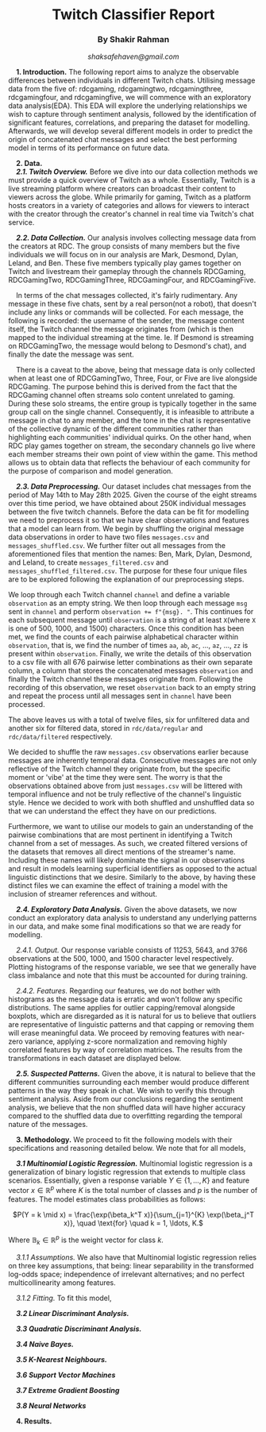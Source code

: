 <h1 align="center">Twitch Classifier Report</h1>
<h3 align="center">By Shakir Rahman</h3>
<p align="center"><em>shaksafehaven@gmail.com</em></p>

&nbsp;&nbsp;&nbsp;&nbsp;**1. Introduction.** The following report aims to analyze the observable differences between individuals in different Twitch chats. Utilising message data from the five of: rdcgaming, rdcgamingtwo, rdcgamingthree, rdcgamingfour, and rdcgamingfive, we will commence with an exploratory data analysis(EDA). This EDA will explore the underlying relationships we wish to capture through sentiment analysis, followed by the identification of significant features, correlations, and preparing the dataset for modelling. Afterwards, we will develop several different models in order to predict the origin of concatenated chat messages and select the best performing model in terms of its performance on future data.

&nbsp;&nbsp;&nbsp;&nbsp;**2. Data.**<br>
&nbsp;&nbsp;&nbsp;&nbsp;***2.1. Twitch Overview.*** Before we dive into our data collection methods we must provide a quick overview of Twitch as a whole. Essentially, Twitch is a live streaming platform where creators can broadcast their content to viewers across the globe. While primarily for gaming, Twitch as a platform hosts creators in a variety of categories and allows for viewers to interact with the creator through the creator's channel in real time via Twitch's chat service. <br>

&nbsp;&nbsp;&nbsp;&nbsp;***2.2. Data Collection.*** Our analysis involves collecting message data from the creators at RDC. The group consists of many members but the five individuals we will focus on in our analysis are Mark, Desmond, Dylan, Leland, and Ben. These five members typically play games together on Twitch and livestream their gameplay through the channels RDCGaming, RDCGamingTwo, RDCGamingThree, RDCGamingFour, and RDCGamingFive. 

&nbsp;&nbsp;&nbsp;&nbsp;In terms of the chat messages collected, it's fairly rudimentary. Any message in these five chats, sent by a real person(not a robot), that doesn't include any links or commands will be collected. For each message, the following is recorded: the username of the sender, the message content itself, the Twitch channel the message originates from (which is then mapped to the individual streaming at the time. Ie. If Desmond is streaming on RDCGamingTwo, the message would belong to Desmond's chat), and finally the date the message was sent. 

&nbsp;&nbsp;&nbsp;&nbsp;There is a caveat to the above, being that message data is only collected when at least one of RDCGamingTwo, Three, Four, or Five are live alongside RDCGaming. The purpose behind this is derived from the fact that the RDCGaming channel often streams solo content unrelated to gaming. During these solo streams, the entire group is typically together in the same group call on the single channel. Consequently, it is infeasible to attribute a message in chat to any member, and the tone in the chat is representative of the collective dynamic of the different communities rather than highlighting each communities' individual quirks. On the other hand, when RDC play games together on stream, the secondary channels go live where each member streams their own point of view within the game. This method allows us to obtain data that reflects the behaviour of each community for the purpose of comparison and model generation. <br>

&nbsp;&nbsp;&nbsp;&nbsp;***2.3. Data Preprocessing.*** Our dataset includes chat messages from the period of May 14th to May 28th 2025. Given the course of the eight streams over this time period, we have obtained about 250K individual messages between the five twitch channels. Before the data can be fit for modelling we need to preprocess it so that we have clear observations and features that a model can learn from. We begin by shuffling the original message data observations in order to have two files `messages.csv` and `messages_shuffled.csv`. We further filter out all messages from the aforementioned files that mention the names: Ben, Mark, Dylan, Desmond, and Leland, to create `messages_filtered.csv` and `messages_shuffled_filtered.csv`. The purpose for these four unique files are to be explored following the explanation of our preprocessing steps.

We loop through each Twitch channel `channel` and define a variable `observation` as an empty string. We then loop through each message `msg` sent in `channel` and perform `observation += f"{msg}. "`. This continues for each subsequent message until `observation` is a string of at least `X`(where `X` is one of 500, 1000, and 1500) characters. Once this condition has been met, we find the counts of each pairwise alphabetical character within `observation`, that is, we find the number of times `aa`, `ab`, `ac`, ..., `az`, ..., `zz` is present within `observation`. Finally, we write the details of this observation to a csv file with all 676 pairwise letter combinations as their own separate column, a column that stores the concatenated messages `observation` and finally the Twitch channel these messages originate from. Following the recording of this observation, we reset `observation` back to an empty string and repeat the process until all messages sent in `channel` have been processed. 

The above leaves us with a total of twelve files, six for unfiltered data and another six for filtered data, stored in `rdc/data/regular` and `rdc/data/filtered` respectively. 

We decided to shuffle the raw `messages.csv` observations earlier because messages are inherently temporal data. Consecutive messages are not only reflective of the Twitch channel they originate from, but the specific moment or 'vibe' at the time they were sent. The worry is that the observations obtained above from just `messages.csv` will be littered with temporal influence and not be truly reflective of the channel's linguistic style. Hence we decided to work with both shuffled and unshuffled data so that we can understand the effect they have on our predictions. 

Furthermore, we want to utilise our models to gain an understanding of the pairwise combinations that are most pertinent in identifying a Twitch channel from a set of messages. As such, we created filtered versions of the datasets that removes all direct mentions of the streamer's name. Including these names will likely dominate the signal in our observations and result in models learning superficial identifiers as opposed to the actual linguistic distinctions that we desire. Similarly to the above, by having these distinct files we can examine the effect of training a model with the inclusion of streamer references and without.

&nbsp;&nbsp;&nbsp;&nbsp;***2.4. Exploratory Data Analysis.*** Given the above datasets, we now conduct an exploratory data analysis to understand any underlying patterns in our data, and make some final modifications so that we are ready for modelling.<br>

&nbsp;&nbsp;&nbsp;&nbsp;*2.4.1. Output.* Our response variable consists of 11253, 5643, and 3766 observations at the 500, 1000, and 1500 character level respectively. Plotting histograms of the response variable, we see that we generally have class imbalance and note that this must be accounted for during training. <br> 

&nbsp;&nbsp;&nbsp;&nbsp;*2.4.2. Features.* Regarding our features, we do not bother with histograms as the message data is erratic and won't follow any specific distributions. The same applies for outlier capping/removal alongside boxplots, which are disregarded as it is natural for us to believe that outliers are representative of linguistic patterns and that capping or removing them will erase meaningful data. We proceed by removing features with near-zero variance, applying z-score normalization and removing highly correlated features by way of correlation matrices. The results from the transformations in each dataset are displayed below.<br>

&nbsp;&nbsp;&nbsp;&nbsp;***2.5. Suspected Patterns.*** Given the above, it is natural to believe that the different communities surrounding each member would produce different patterns in the way they speak in chat. We wish to verify this through sentiment analysis. Aside from our conclusions regarding the sentiment analysis, we believe that the non shuffled data will have higher accuracy compared to the shuffled data due to overfitting regarding the temporal nature of the messages.<br>

&nbsp;&nbsp;&nbsp;&nbsp;**3. Methodology.** We proceed to fit the following models with their specifications and reasoning detailed below. We note that for all models, 

&nbsp;&nbsp;&nbsp;&nbsp;***3.1 Multinomial Logistic Regression.*** Multinomial logistic regression is a generalization of binary logistic regression that extends to multiple class scenarios. Essentially, given a response variable $Y \in \{1, \ldots, K\}$ and feature vector $x \in \mathbb{R}^p$ where $K$ is the total number of classes and $p$ is the number of features. The model estimates class probabilities as follows:
<p align="center">$P(Y = k \mid x) = \frac{\exp(\beta_k^T x)}{\sum_{j=1}^{K} \exp(\beta_j^T x)}, \quad \text{for} \quad k = 1, \ldots, K.$</p>

Where $\mathbb{B}_k \in \mathbb{R}^p$ is the weight vector for class $k$.

&nbsp;&nbsp;&nbsp;&nbsp;*3.1.1 Assumptions.* We also have that Multinomial logistic regression relies on three key assumptions, that being: linear separability in the transformed log-odds space; independence of irrelevant alternatives; and no perfect multicollinearity among features.

&nbsp;&nbsp;&nbsp;&nbsp;*3.1.2 Fitting.* To fit this model, 

&nbsp;&nbsp;&nbsp;&nbsp;***3.2 Linear Discriminant Analysis.***

&nbsp;&nbsp;&nbsp;&nbsp;***3.3 Quadratic Discriminant Analysis.***

&nbsp;&nbsp;&nbsp;&nbsp;***3.4 Naive Bayes.***

&nbsp;&nbsp;&nbsp;&nbsp;***3.5 K-Nearest Neighbours.***

&nbsp;&nbsp;&nbsp;&nbsp;***3.6 Support Vector Machines***

&nbsp;&nbsp;&nbsp;&nbsp;***3.7 Extreme Gradient Boosting***

&nbsp;&nbsp;&nbsp;&nbsp;***3.8 Neural Networks***

&nbsp;&nbsp;&nbsp;&nbsp;**4. Results.**
